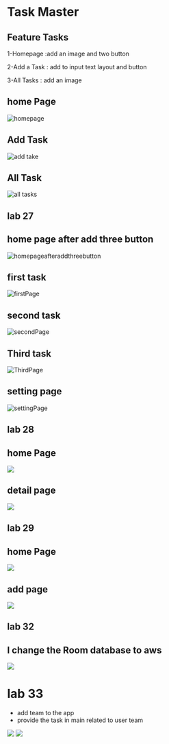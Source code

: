 # Task Master

## Feature Tasks

1-Homepage :add an image and two button

2-Add a Task : add to input text layout and button

3-All Tasks : add an image 



## home Page

![homepage](screenshots/homepage.png)

## Add Task

![add take](screenshots/addtask.png)

## All Task

![all tasks](screenshots/alltask.png)

## lab 27

## home page after add three button

![homepageafteraddthreebutton](screenshots/homepageAfteraddthreeButton.png)

## first task

![firstPage](screenshots/firstTasks.png)

## second task

![secondPage](screenshots/secondTasks.png)

## Third task

![ThirdPage](screenshots/thirdTask.png)

## setting page

![settingPage](screenshots/settingPage.ong.png)

## lab 28

## home Page

![](screenshots/homepageRecyclerview.png)

## detail page

![](screenshots/detailPageAfterclick.png)

## lab 29

## home Page

![](screenshots/homepageclass29.png)

## add page

![](screenshots/addtaskclass29.png)

## lab 32

## I change the Room database to aws
![](screenshots/aws.png)

# lab 33

* add team to the app
* provide the task in main related to user team

![](screenshots/team.png)
![](screenshots/teams.png)